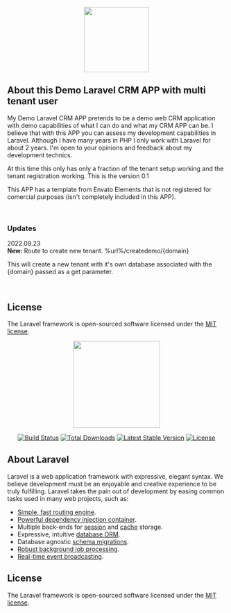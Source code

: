 <p align="center"><a href="https://www.miguelfonseca.pt" target="_blank" title="Miguel Fonseca"><img src="https://www.miguelfonseca.pt/wp-content/uploads/2013/06/logotipo.png" width="150"></a></p>

## About this Demo Laravel CRM APP with multi tenant user

My Demo Laravel CRM APP pretends to be a demo web CRM application with demo capabilities of what I can do and what my CRM APP can be. I believe that with this APP you can assess my development capabilities in Laravel. Although I have many years in PHP I only work with Laravel for about 2 years. I'm open to your opinions and feedback about my development technics. 

At this time this only has only a fraction of the tenant setup working and the tenant registration working. This is the version 0.1

This APP has a template from Envato Elements that is not registered for comercial purposes (isn't completely included in this APP).

&nbsp;
<h3>Updates</h3>
2022.09.23<br>
<strong>New: </strong>Route to create new tenant. %url%/createdemo/{domain}

This will create a new tenant with it's own database associated with the {domain} passed as a get parameter.

&nbsp;
## License

The Laravel framework is open-sourced software licensed under the [MIT license](https://opensource.org/licenses/MIT).

<p align="center"><a href="https://laravel.com" target="_blank"><img src="https://raw.githubusercontent.com/laravel/art/master/logo-lockup/5%20SVG/2%20CMYK/1%20Full%20Color/laravel-logolockup-cmyk-red.svg" width="200"></a></p>

<p align="center">
<a href="https://travis-ci.org/laravel/framework"><img src="https://travis-ci.org/laravel/framework.svg" alt="Build Status"></a>
<a href="https://packagist.org/packages/laravel/framework"><img src="https://img.shields.io/packagist/dt/laravel/framework" alt="Total Downloads"></a>
<a href="https://packagist.org/packages/laravel/framework"><img src="https://img.shields.io/packagist/v/laravel/framework" alt="Latest Stable Version"></a>
<a href="https://packagist.org/packages/laravel/framework"><img src="https://img.shields.io/packagist/l/laravel/framework" alt="License"></a>
</p>


## About Laravel

Laravel is a web application framework with expressive, elegant syntax. We believe development must be an enjoyable and creative experience to be truly fulfilling. Laravel takes the pain out of development by easing common tasks used in many web projects, such as:

- [Simple, fast routing engine](https://laravel.com/docs/routing).
- [Powerful dependency injection container](https://laravel.com/docs/container).
- Multiple back-ends for [session](https://laravel.com/docs/session) and [cache](https://laravel.com/docs/cache) storage.
- Expressive, intuitive [database ORM](https://laravel.com/docs/eloquent).
- Database agnostic [schema migrations](https://laravel.com/docs/migrations).
- [Robust background job processing](https://laravel.com/docs/queues).
- [Real-time event broadcasting](https://laravel.com/docs/broadcasting).

## License

The Laravel framework is open-sourced software licensed under the [MIT license](https://opensource.org/licenses/MIT).
